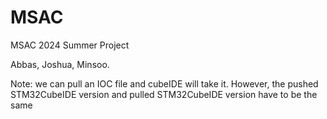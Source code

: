 # MSAC
MSAC 2024 Summer Project

Abbas, Joshua, Minsoo. 

Note: we can pull an IOC file and cubeIDE will take it. 
However, the pushed STM32CubeIDE version and pulled STM32CubeIDE version have to be the same

